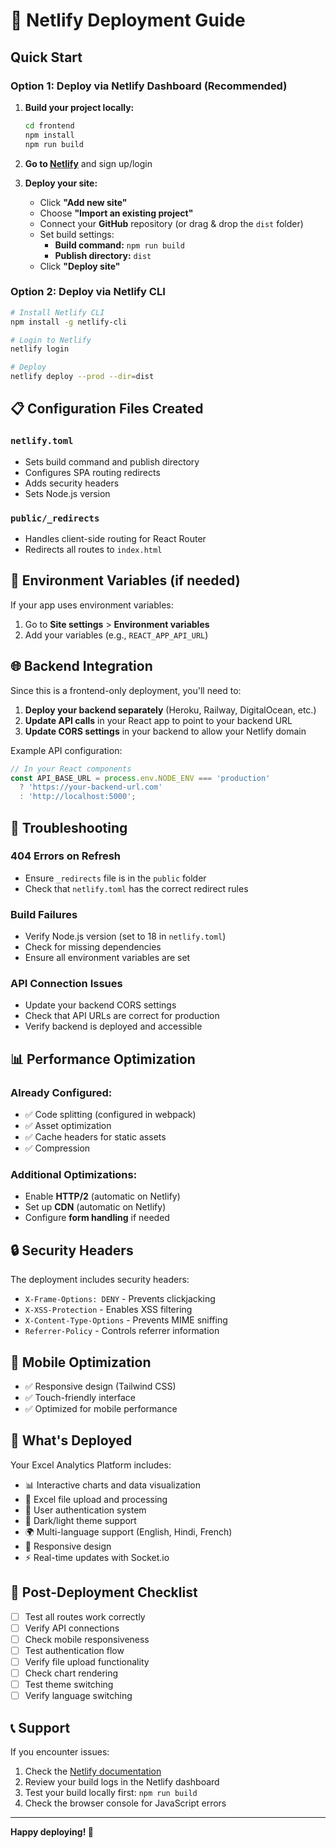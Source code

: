 # 🚀 Netlify Deployment Guide

## Quick Start

### Option 1: Deploy via Netlify Dashboard (Recommended)

1. **Build your project locally:**
   ```bash
   cd frontend
   npm install
   npm run build
   ```

2. **Go to [Netlify](https://netlify.com)** and sign up/login

3. **Deploy your site:**
   - Click **"Add new site"**
   - Choose **"Import an existing project"**
   - Connect your **GitHub** repository (or drag & drop the `dist` folder)
   - Set build settings:
     - **Build command:** `npm run build`
     - **Publish directory:** `dist`
   - Click **"Deploy site"**

### Option 2: Deploy via Netlify CLI

```bash
# Install Netlify CLI
npm install -g netlify-cli

# Login to Netlify
netlify login

# Deploy
netlify deploy --prod --dir=dist
```

## 📋 Configuration Files Created

### `netlify.toml`
- Sets build command and publish directory
- Configures SPA routing redirects
- Adds security headers
- Sets Node.js version

### `public/_redirects`
- Handles client-side routing for React Router
- Redirects all routes to `index.html`

## 🔧 Environment Variables (if needed)

If your app uses environment variables:

1. Go to **Site settings** > **Environment variables**
2. Add your variables (e.g., `REACT_APP_API_URL`)

## 🌐 Backend Integration

Since this is a frontend-only deployment, you'll need to:

1. **Deploy your backend separately** (Heroku, Railway, DigitalOcean, etc.)
2. **Update API calls** in your React app to point to your backend URL
3. **Update CORS settings** in your backend to allow your Netlify domain

Example API configuration:
```javascript
// In your React components
const API_BASE_URL = process.env.NODE_ENV === 'production'
  ? 'https://your-backend-url.com'
  : 'http://localhost:5000';
```

## 🐛 Troubleshooting

### 404 Errors on Refresh
- Ensure `_redirects` file is in the `public` folder
- Check that `netlify.toml` has the correct redirect rules

### Build Failures
- Verify Node.js version (set to 18 in `netlify.toml`)
- Check for missing dependencies
- Ensure all environment variables are set

### API Connection Issues
- Update your backend CORS settings
- Check that API URLs are correct for production
- Verify backend is deployed and accessible

## 📊 Performance Optimization

### Already Configured:
- ✅ Code splitting (configured in webpack)
- ✅ Asset optimization
- ✅ Cache headers for static assets
- ✅ Compression

### Additional Optimizations:
- Enable **HTTP/2** (automatic on Netlify)
- Set up **CDN** (automatic on Netlify)
- Configure **form handling** if needed

## 🔒 Security Headers

The deployment includes security headers:
- `X-Frame-Options: DENY` - Prevents clickjacking
- `X-XSS-Protection` - Enables XSS filtering
- `X-Content-Type-Options` - Prevents MIME sniffing
- `Referrer-Policy` - Controls referrer information

## 📱 Mobile Optimization

- ✅ Responsive design (Tailwind CSS)
- ✅ Touch-friendly interface
- ✅ Optimized for mobile performance

## 🎯 What's Deployed

Your Excel Analytics Platform includes:
- 📊 Interactive charts and data visualization
- 📁 Excel file upload and processing
- 👤 User authentication system
- 🎨 Dark/light theme support
- 🌍 Multi-language support (English, Hindi, French)
- 📱 Responsive design
- ⚡ Real-time updates with Socket.io

## 🚀 Post-Deployment Checklist

- [ ] Test all routes work correctly
- [ ] Verify API connections
- [ ] Check mobile responsiveness
- [ ] Test authentication flow
- [ ] Verify file upload functionality
- [ ] Check chart rendering
- [ ] Test theme switching
- [ ] Verify language switching

## 📞 Support

If you encounter issues:
1. Check the [Netlify documentation](https://docs.netlify.com/)
2. Review your build logs in the Netlify dashboard
3. Test your build locally first: `npm run build`
4. Check the browser console for JavaScript errors

---

**Happy deploying! 🎉**
